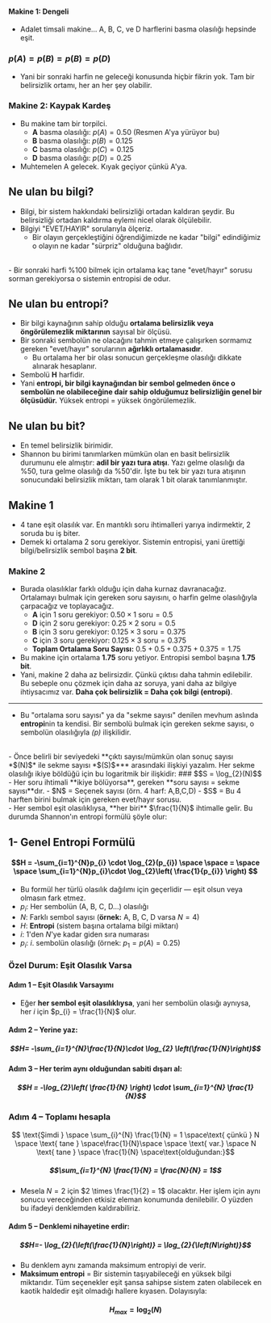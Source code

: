 #### Makine 1: Dengeli
- Adalet timsali makine... A, B, C, ve D harflerini basma olasılığı hepsinde eşit.
### $p(A) = p(B) = p(B) = p(D)$<br>
- Yani bir sonraki harfin ne geleceği konusunda hiçbir fikrin yok. Tam bir belirsizlik ortamı, her an her şey olabilir.

### Makine 2: Kaypak Kardeş
- Bu makine tam bir torpilci. 
	- **A** basma olasılığı: $p(A) = 0.50$ (Resmen A'ya yürüyor bu)
	- **B** basma olasılığı: $p(B) = 0.125$
	- **C** basma olasılığı: $p(C) = 0.125$
	- **D** basma olasılığı: $p(D) = 0.25$
- Muhtemelen A gelecek. Kıyak geçiyor çünkü A'ya.

## Ne ulan bu bilgi?

- Bilgi, bir sistem hakkındaki belirsizliği ortadan kaldıran şeydir. Bu belirsizliği ortadan kaldırma eylemi nicel olarak ölçülebilir.
- Bilgiyi "EVET/HAYIR" sorularıyla ölçeriz.
	- Bir olayın gerçekleştiğini öğrendiğimizde ne kadar "bilgi" edindiğimiz o olayın ne kadar "sürpriz" olduğuna bağlıdır.
<br>
- Bir sonraki harfi %100 bilmek için ortalama kaç tane "evet/hayır" sorusu sorman gerekiyorsa o sistemin entropisi de odur.

## Ne ulan bu entropi?
- Bir bilgi kaynağının sahip olduğu **ortalama belirsizlik veya öngörülemezlik miktarının** sayısal bir ölçüsü.
- Bir sonraki sembolün ne olacağını tahmin etmeye çalışırken sormamız gereken "evet/hayır" sorularının **ağırlıklı ortalamasıdır**. 
	- Bu ortalama her bir olası sonucun gerçekleşme olasılığı dikkate alınarak hesaplanır. 
- Sembolü **H** harfidir.
- Yani **entropi, bir bilgi kaynağından bir sembol gelmeden önce o sembolün ne olabileceğine dair sahip olduğumuz belirsizliğin genel bir ölçüsüdür.** Yüksek entropi = yüksek öngörülemezlik.
## Ne ulan bu bit?
- En temel belirsizlik birimidir.
- Shannon bu birimi tanımlarken mümkün olan en basit belirsizlik durumunu ele almıştır: **adil bir yazı tura atışı**. Yazı gelme olasılığı da %50, tura gelme olasılığı da %50'dir. İşte bu tek bir yazı tura atışının sonucundaki belirsizlik miktarı, tam olarak 1 bit olarak tanımlanmıştır.
## Makine 1
- 4 tane eşit olasılık var. En mantıklı soru ihtimalleri yarıya indirmektir, 2 soruda bu iş biter.
- Demek ki ortalama 2 soru gerekiyor. Sistemin entropisi, yani ürettiği bilgi/belirsizlik sembol başına **2 bit**.
### Makine 2
- Burada olasılıklar farklı olduğu için daha kurnaz davranacağız. Ortalamayı bulmak için gereken soru sayısını, o harfin gelme olasılığıyla çarpacağız ve toplayacağız.
	- **A** için 1 soru gerekiyor: $0.50 \times 1 \text{ soru} = 0.5$
	- **D** için 2 soru gerekiyor: $0.25 \times \text{2 soru} = 0.5$
	- **B** için 3 soru gerekiyor: $0.125 \times \text{3 soru} = 0.375$
	- **C** için 3 soru gerekiyor: $0.125 \times \text{3 soru} = 0.375$
	- **Toplam Ortalama Soru Sayısı:** $0.5+0.5+0.375+0.375 = 1.75$
- Bu makine için ortalama **1.75** soru yetiyor. Entropisi sembol başına **1.75 bit**.
- Yani, makine 2 daha az belirsizdir. Çünkü çıktısı daha tahmin edilebilir. Bu sebeple onu çözmek için daha az soruya, yani daha az bilgiye ihtiysacımız var. **Daha çok belirsizlik = Daha çok bilgi (entropi)**.

---

- Bu "ortalama soru sayısı" ya da "sekme sayısı" denilen mevhum aslında **entropi**nin ta kendisi. Bir sembolü bulmak için gereken sekme sayısı, o sembolün olasılığıyla *($p$)* ilişkilidir.
<br>
- Önce belirli bir seviyedeki **çıktı sayısı/mümkün olan sonuç sayısı *$(N)$* ile sekme sayısı *$(S)$*** arasındaki ilişkiyi yazalım. Her sekme olasılığı ikiye böldüğü için bu logaritmik bir ilişkidir:
### $$S = \log_{2}(N)$$
- Her soru ihtimali **ikiye bölüyorsa**, gereken **soru sayısı = sekme sayısı**dır.
- $N$ = Seçenek sayısı (örn. 4 harf: A,B,C,D)
- $S$ = Bu 4 harften birini bulmak için gereken evet/hayır sorusu.

<br>
- Her sembol eşit olasılıklıysa, **her biri** $\frac{1}{N}$ ihtimalle gelir. Bu durumda Shannon'ın entropi formülü şöyle olur:

## 1- Genel Entropi Formülü
#### $$H = -\sum_{i=1}^{N}p_{i} \cdot \log_{2}(p_{i}) \space \space = \space \space \sum_{i=1}^{N}p_{i}\cdot \log_{2}\left( \frac{1}{p_{i}} \right) $$
- Bu formül her türlü olasılık dağılımı için geçerlidir — eşit olsun veya olmasın fark etmez.
- $p_i$: Her sembolün (A, B, C, D...) olasılığı
- $N$: Farklı sembol sayısı (**örnek:** A, B, C, D varsa $N = 4$)
- $H$: **Entropi** (sistem başına ortalama bilgi miktarı)
- $i$: 1'den $N$'ye kadar giden sıra numarası
- $p_{i}$: $i$. sembolün olasılığı (örnek: $p_1 = p(A) = 0.25$) 
### Özel Durum: Eşit Olasılık Varsa

#### Adım 1 – Eşit Olasılık Varsayımı

- Eğer **her sembol eşit olasılıklıysa**, yani her sembolün olasığı aynıysa, her $i$ için $p_{i} = \frac{1}{N}$ olur.
#### Adım 2 – Yerine yaz:
##### $$H= -\sum_{i=1}^{N}\frac{1}{N}\cdot \log_{2} \left(\frac{1}{N}\right)$$
#### Adım 3 – Her terim aynı olduğundan sabiti dışarı al:
##### $$H = -\log_{2}\left( \frac{1}{N} \right) \cdot \sum_{i=1}^{N} \frac{1}{N}$$
### Adım 4 – Toplamı hesapla

$$ \text{Şimdi }  \space \sum_{i}^{N} \frac{1}{N} = 1 \space\text{ çünkü } N \space \text{ tane } \space\frac{1}{N}\space  \space \text{ var.} \space N \text{ tane } \space \frac{1}{N} \space\text{olduğundan:}$$

##### $$\sum_{i=1}^{N} \frac{1}{N} = \frac{N}{N} = 1$$
- Mesela $N=2$ için $2 \times \frac{1}{2} = 1$ olacaktır. Her işlem için aynı sonucu vereceğinden etkisiz eleman konumunda denilebilir. O yüzden bu ifadeyi denklemden kaldırabiliriz. 

#### Adım 5 – Denklemi nihayetine erdir:

##### $$H=- \log_{2}{\left(\frac{1}{N}\right)} = \log_{2}{\left(N\right)}$$
- Bu denklem aynı zamanda maksimum entropiyi de verir.
- **Maksimum entropi** = Bir sistemin taşıyabileceği en yüksek bilgi miktarıdır. Tüm seçenekler eşit şansa sahipse sistem zaten olabilecek en kaotik haldedir eşit olmadığı hallere kıyasen. Dolayısıyla:
#### $$H_{max} = \log_{2}\left(N\right)$$
